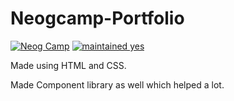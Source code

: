 # Neogcamp-Portfolio

[![Neog Camp](https://img.shields.io/badge/Neog-camp-brightgreen)]()
[![maintained yes](https://img.shields.io/badge/maintained-yes-blue)]() 

Made using HTML and CSS.

Made Component library as well which helped a lot. 
